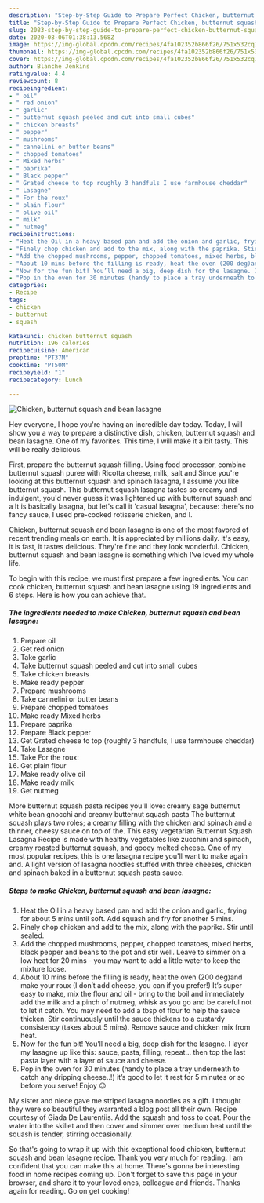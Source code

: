 ```yaml
---
description: "Step-by-Step Guide to Prepare Perfect Chicken, butternut squash and bean lasagne"
title: "Step-by-Step Guide to Prepare Perfect Chicken, butternut squash and bean lasagne"
slug: 2083-step-by-step-guide-to-prepare-perfect-chicken-butternut-squash-and-bean-lasagne
date: 2020-08-06T01:38:13.568Z
image: https://img-global.cpcdn.com/recipes/4fa102352b866f26/751x532cq70/chicken-butternut-squash-and-bean-lasagne-recipe-main-photo.jpg
thumbnail: https://img-global.cpcdn.com/recipes/4fa102352b866f26/751x532cq70/chicken-butternut-squash-and-bean-lasagne-recipe-main-photo.jpg
cover: https://img-global.cpcdn.com/recipes/4fa102352b866f26/751x532cq70/chicken-butternut-squash-and-bean-lasagne-recipe-main-photo.jpg
author: Blanche Jenkins
ratingvalue: 4.4
reviewcount: 8
recipeingredient:
- " oil"
- " red onion"
- " garlic"
- " butternut squash peeled and cut into small cubes"
- " chicken breasts"
- " pepper"
- " mushrooms"
- " cannelini or butter beans"
- " chopped tomatoes"
- " Mixed herbs"
- " paprika"
- " Black pepper"
- " Grated cheese to top roughly 3 handfuls I use farmhouse cheddar"
- " Lasagne"
- " For the roux"
- " plain flour"
- " olive oil"
- " milk"
- " nutmeg"
recipeinstructions:
- "Heat the Oil in a heavy based pan and add the onion and garlic, frying for about 5 mins until soft. Add squash and fry for another 5 mins."
- "Finely chop chicken and add to the mix, along with the paprika. Stir until sealed."
- "Add the chopped mushrooms, pepper, chopped tomatoes, mixed herbs, black pepper and beans to the pot and stir well. Leave to simmer on a low heat for 20 mins - you may want to add a little water to keep the mixture loose."
- "About 10 mins before the filling is ready, heat the oven (200 deg)and make your roux (I don’t add cheese, you can if you prefer!) It’s super easy to make, mix the flour and oil - bring to the boil and immediately add the milk and a pinch of nutmeg, whisk as you go and be careful not to let it catch. You may need to add a tbsp of flour to help the sauce thicken. Stir continuously until the sauce thickens to a custardy consistency (takes about 5 mins). Remove sauce and chicken mix from heat."
- "Now for the fun bit! You’ll need a big, deep dish for the lasagne. I layer my lasagne up like this: sauce, pasta, filling, repeat... then top the last pasta layer with a layer of sauce and cheese."
- "Pop in the oven for 30 minutes (handy to place a tray underneath to catch any dripping cheese..!) it’s good to let it rest for 5 minutes or so before you serve! Enjoy 😉"
categories:
- Recipe
tags:
- chicken
- butternut
- squash

katakunci: chicken butternut squash 
nutrition: 196 calories
recipecuisine: American
preptime: "PT37M"
cooktime: "PT50M"
recipeyield: "1"
recipecategory: Lunch

---
```



![Chicken, butternut squash and bean lasagne](https://img-global.cpcdn.com/recipes/4fa102352b866f26/751x532cq70/chicken-butternut-squash-and-bean-lasagne-recipe-main-photo.jpg)

Hey everyone, I hope you're having an incredible day today. Today, I will show you a way to prepare a distinctive dish, chicken, butternut squash and bean lasagne. One of my favorites. This time, I will make it a bit tasty. This will be really delicious.

First, prepare the butternut squash filling. Using food processor, combine butternut squash puree with Ricotta cheese, milk, salt and Since you&#39;re looking at this butternut squash and spinach lasagna, I assume you like butternut squash. This butternut squash lasagna tastes so creamy and indulgent, you&#39;d never guess it was lightened up with butternut squash and a It is basically lasagna, but let&#39;s call it &#39;casual lasagna&#39;, because: there&#39;s no fancy sauce, I used pre-cooked rotisserie chicken, and I.

Chicken, butternut squash and bean lasagne is one of the most favored of recent trending meals on earth. It is appreciated by millions daily. It's easy, it is fast, it tastes delicious. They're fine and they look wonderful. Chicken, butternut squash and bean lasagne is something which I've loved my whole life.


To begin with this recipe, we must first prepare a few ingredients. You can cook chicken, butternut squash and bean lasagne using 19 ingredients and 6 steps. Here is how you can achieve that.

<!--inarticleads1-->

##### The ingredients needed to make Chicken, butternut squash and bean lasagne:

1. Prepare  oil
1. Get  red onion
1. Take  garlic
1. Take  butternut squash peeled and cut into small cubes
1. Take  chicken breasts
1. Make ready  pepper
1. Prepare  mushrooms
1. Take  cannelini or butter beans
1. Prepare  chopped tomatoes
1. Make ready  Mixed herbs
1. Prepare  paprika
1. Prepare  Black pepper
1. Get  Grated cheese to top (roughly 3 handfuls, I use farmhouse cheddar)
1. Take  Lasagne
1. Take  For the roux:
1. Get  plain flour
1. Make ready  olive oil
1. Make ready  milk
1. Get  nutmeg


More butternut squash pasta recipes you&#39;ll love: creamy sage butternut white bean gnocchi and creamy butternut squash pasta The butternut squash plays two roles; a creamy filling with the chicken and spinach and a thinner, cheesy sauce on top of the. This easy vegetarian Butternut Squash Lasagna Recipe is made with healthy vegetables like zucchini and spinach, creamy roasted butternut squash, and gooey melted cheese. One of my most popular recipes, this is one lasagna recipe you&#39;ll want to make again and. A light version of lasagna noodles stuffed with three cheeses, chicken and spinach baked in a butternut squash pasta sauce. 

<!--inarticleads2-->

##### Steps to make Chicken, butternut squash and bean lasagne:

1. Heat the Oil in a heavy based pan and add the onion and garlic, frying for about 5 mins until soft. Add squash and fry for another 5 mins.
1. Finely chop chicken and add to the mix, along with the paprika. Stir until sealed.
1. Add the chopped mushrooms, pepper, chopped tomatoes, mixed herbs, black pepper and beans to the pot and stir well. Leave to simmer on a low heat for 20 mins - you may want to add a little water to keep the mixture loose.
1. About 10 mins before the filling is ready, heat the oven (200 deg)and make your roux (I don’t add cheese, you can if you prefer!) It’s super easy to make, mix the flour and oil - bring to the boil and immediately add the milk and a pinch of nutmeg, whisk as you go and be careful not to let it catch. You may need to add a tbsp of flour to help the sauce thicken. Stir continuously until the sauce thickens to a custardy consistency (takes about 5 mins). Remove sauce and chicken mix from heat.
1. Now for the fun bit! You’ll need a big, deep dish for the lasagne. I layer my lasagne up like this: sauce, pasta, filling, repeat... then top the last pasta layer with a layer of sauce and cheese.
1. Pop in the oven for 30 minutes (handy to place a tray underneath to catch any dripping cheese..!) it’s good to let it rest for 5 minutes or so before you serve! Enjoy 😉


My sister and niece gave me striped lasagna noodles as a gift. I thought they were so beautiful they warranted a blog post all their own. Recipe courtesy of Giada De Laurentiis. Add the squash and toss to coat. Pour the water into the skillet and then cover and simmer over medium heat until the squash is tender, stirring occasionally. 

So that's going to wrap it up with this exceptional food chicken, butternut squash and bean lasagne recipe. Thank you very much for reading. I am confident that you can make this at home. There's gonna be interesting food in home recipes coming up. Don't forget to save this page in your browser, and share it to your loved ones, colleague and friends. Thanks again for reading. Go on get cooking!
